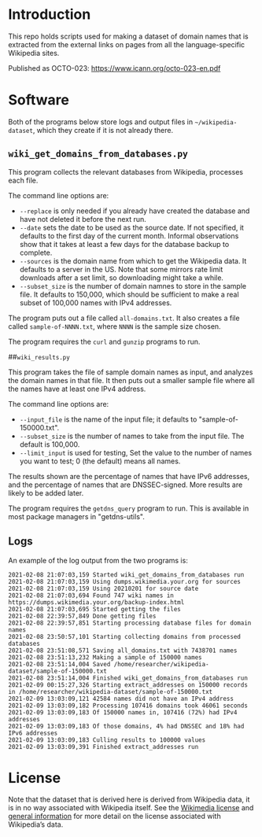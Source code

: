 # Introduction

This repo holds scripts used for making a dataset of domain names that is extracted from the external links on pages from all the language-specific Wikipedia sites.

Published as OCTO-023: https://www.icann.org/octo-023-en.pdf

# Software

Both of the programs below store logs and output files in `~/wikipedia-dataset`, which they create if it is not already there.

## `wiki_get_domains_from_databases.py`

This program collects the relevant databases from Wikipedia, processes each file.

The command line options are:

- `--replace` is only needed if you already have created the database and have not deleted it before the next run.
- `--date` sets the date to be used as the source date. If not specified, it defaults to the first day of the current month. Informal observations show that it takes at least a few days for the database backup to complete.
- `--sources` is the domain name from which to get the Wikipedia data. It defaults to a server in the US. Note that some mirrors rate limit downloads after a set limit, so downloading might take a while.
- `--subset_size` is the number of domain namnes to store in the sample file. It defaults to 150,000, which should be sufficient to make a real subset of 100,000 names with IPv4 addresses.

The program puts out a file called `all-domains.txt`.
It also creates a file called `sample-of-NNNN.txt`, where `NNNN` is the sample size chosen.

The program requires the `curl` and `gunzip` programs to run.

##`wiki_results.py`

This program takes the file of sample domain names as input, and analyzes the domain names in that file.
It then puts out a smaller sample file where all the names have at least one IPv4 address.

The command line options are:

- `--input_file` is the name of the input file; it defaults to "sample-of-150000.txt".
- `--subset_size` is the number of names to take from the input file. The default is 100,000.
- `--limit_input` is used for testing, Set the value to the number of names you want to test; 0 (the default) means all names.

The results shown are the percentage of names that have IPv6 addresses, and the percentage of names that are DNSSEC-signed. More results are likely to be added later.

The program requires the `getdns_query` program to run. This is available in most package managers in "getdns-utils".

## Logs

An example of the log output from the two programs is:

	2021-02-08 21:07:03,159 Started wiki_get_domains_from_databases run
	2021-02-08 21:07:03,159 Using dumps.wikimedia.your.org for sources
	2021-02-08 21:07:03,159 Using 20210201 for source date
	2021-02-08 21:07:03,694 Found 747 wiki names in https://dumps.wikimedia.your.org/backup-index.html
	2021-02-08 21:07:03,695 Started getting the files
	2021-02-08 22:39:57,849 Done getting files
	2021-02-08 22:39:57,851 Starting processing database files for domain names
	2021-02-08 23:50:57,101 Starting collecting domains from processed databases
	2021-02-08 23:51:08,571 Saving all_domains.txt with 7438701 names
	2021-02-08 23:51:13,232 Making a sample of 150000 names
	2021-02-08 23:51:14,004 Saved /home/researcher/wikipedia-dataset/sample-of-150000.txt
	2021-02-08 23:51:14,004 Finished wiki_get_domains_from_databases run
	2021-02-09 00:15:27,326 Starting extract_addresses on 150000 records in /home/researcher/wikipedia-dataset/sample-of-150000.txt
	2021-02-09 13:03:09,121 42584 names did not have an IPv4 address
	2021-02-09 13:03:09,182 Processing 107416 domains took 46061 seconds
	2021-02-09 13:03:09,183 Of 150000 names in, 107416 (72%) had IPv4 addresses
	2021-02-09 13:03:09,183 Of those domains, 4% had DNSSEC and 18% had IPv6 addresses
	2021-02-09 13:03:09,183 Culling results to 100000 values
	2021-02-09 13:03:09,391 Finished extract_addresses run

# License

Note that the dataset that is derived here is derived from Wikipedia data, it is in no way associated with Wikipedia itself.
See the [Wikimedia license](https://en.wikipedia.org/wiki/Wikipedia:Text_of_Creative_Commons_Attribution-ShareAlike_3.0_Unported_License) and [general information](https://en.wikipedia.org/wiki/Wikipedia:Copyrights) for more detail on the license associated with Wikipedia’s data.
